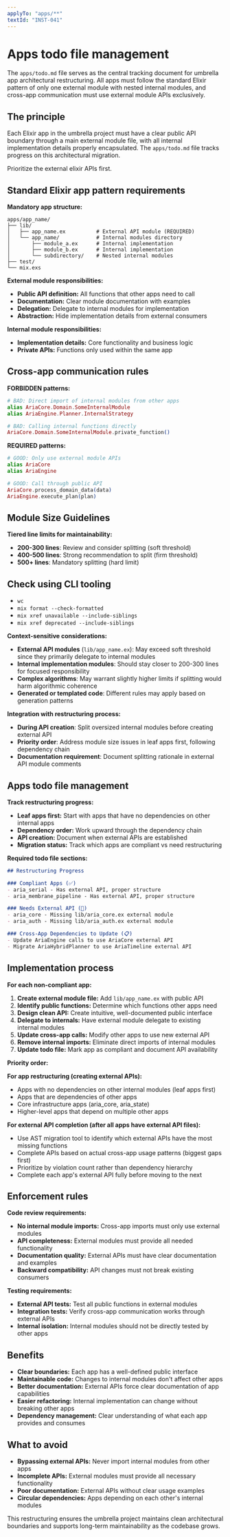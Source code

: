 ```yaml
---
applyTo: "apps/**"
textId: "INST-041"
---
```


# Apps todo file management

The `apps/todo.md` file serves as the central tracking document for umbrella app architectural restructuring. All apps must follow the standard Elixir pattern of only one external module with nested internal modules, and cross-app communication must use external module APIs exclusively.

## The principle

Each Elixir app in the umbrella project must have a clear public API boundary through a main external module file, with all internal implementation details properly encapsulated. The `apps/todo.md` file tracks progress on this architectural migration.

Prioritize the external elixir APIs first.

## Standard Elixir app pattern requirements

**Mandatory app structure:**

```
apps/app_name/
├── lib/
│   ├── app_name.ex          # External API module (REQUIRED)
│   └── app_name/            # Internal modules directory
│       ├── module_a.ex      # Internal implementation
│       ├── module_b.ex      # Internal implementation
│       └── subdirectory/    # Nested internal modules
├── test/
└── mix.exs
```

**External module responsibilities:**

- **Public API definition:** All functions that other apps need to call
- **Documentation:** Clear module documentation with examples
- **Delegation:** Delegate to internal modules for implementation
- **Abstraction:** Hide implementation details from external consumers

**Internal module responsibilities:**

- **Implementation details:** Core functionality and business logic
- **Private APIs:** Functions only used within the same app

## Cross-app communication rules

**FORBIDDEN patterns:**

```elixir
# BAD: Direct import of internal modules from other apps
alias AriaCore.Domain.SomeInternalModule
alias AriaEngine.Planner.InternalStrategy

# BAD: Calling internal functions directly
AriaCore.Domain.SomeInternalModule.private_function()
```

**REQUIRED patterns:**

```elixir
# GOOD: Only use external module APIs
alias AriaCore
alias AriaEngine

# GOOD: Call through public API
AriaCore.process_domain_data(data)
AriaEngine.execute_plan(plan)
```

## Module Size Guidelines

**Tiered line limits for maintainability:**

- **200-300 lines**: Review and consider splitting (soft threshold)
- **400-500 lines**: Strong recommendation to split (firm threshold)  
- **500+ lines**: Mandatory splitting (hard limit)

## Check using CLI tooling

- `wc`
- `mix format --check-formatted`
- `mix xref unavailable --include-siblings`
- `mix xref deprecated --include-siblings`

**Context-sensitive considerations:**

- **External API modules** (`lib/app_name.ex`): May exceed soft threshold since they primarily delegate to internal modules
- **Internal implementation modules**: Should stay closer to 200-300 lines for focused responsibility
- **Complex algorithms**: May warrant slightly higher limits if splitting would harm algorithmic coherence
- **Generated or templated code**: Different rules may apply based on generation patterns

**Integration with restructuring process:**

- **During API creation**: Split oversized internal modules before creating external API
- **Priority order**: Address module size issues in leaf apps first, following dependency chain
- **Documentation requirement**: Document splitting rationale in external API module comments

## Apps todo file management

**Track restructuring progress:**

- **Leaf apps first:** Start with apps that have no dependencies on other internal apps
- **Dependency order:** Work upward through the dependency chain
- **API creation:** Document when external APIs are established
- **Migration status:** Track which apps are compliant vs need restructuring

**Required todo file sections:**

```markdown
## Restructuring Progress

### Compliant Apps (✅)
- aria_serial - Has external API, proper structure
- aria_membrane_pipeline - Has external API, proper structure

### Needs External API (🔧)
- aria_core - Missing lib/aria_core.ex external module
- aria_auth - Missing lib/aria_auth.ex external module

### Cross-App Dependencies to Update (📋)
- Update AriaEngine calls to use AriaCore external API
- Migrate AriaHybridPlanner to use AriaTimeline external API
```

## Implementation process

**For each non-compliant app:**

1. **Create external module file:** Add `lib/app_name.ex` with public API
2. **Identify public functions:** Determine which functions other apps need
3. **Design clean API:** Create intuitive, well-documented public interface
4. **Delegate to internals:** Have external module delegate to existing internal modules
5. **Update cross-app calls:** Modify other apps to use new external API
6. **Remove internal imports:** Eliminate direct imports of internal modules
7. **Update todo file:** Mark app as compliant and document API availability

**Priority order:**

**For app restructuring (creating external APIs):**

- Apps with no dependencies on other internal modules (leaf apps first)
- Apps that are dependencies of other apps
- Core infrastructure apps (aria_core, aria_state)
- Higher-level apps that depend on multiple other apps

**For external API completion (after all apps have external API files):**

- Use AST migration tool to identify which external APIs have the most missing functions
- Complete APIs based on actual cross-app usage patterns (biggest gaps first)
- Prioritize by violation count rather than dependency hierarchy
- Complete each app's external API fully before moving to the next

## Enforcement rules

**Code review requirements:**

- **No internal module imports:** Cross-app imports must only use external modules
- **API completeness:** External modules must provide all needed functionality
- **Documentation quality:** External APIs must have clear documentation and examples
- **Backward compatibility:** API changes must not break existing consumers

**Testing requirements:**

- **External API tests:** Test all public functions in external modules
- **Integration tests:** Verify cross-app communication works through external APIs
- **Internal isolation:** Internal modules should not be directly tested by other apps

## Benefits

- **Clear boundaries:** Each app has a well-defined public interface
- **Maintainable code:** Changes to internal modules don't affect other apps
- **Better documentation:** External APIs force clear documentation of app capabilities
- **Easier refactoring:** Internal implementation can change without breaking other apps
- **Dependency management:** Clear understanding of what each app provides and consumes

## What to avoid

- **Bypassing external APIs:** Never import internal modules from other apps
- **Incomplete APIs:** External modules must provide all necessary functionality
- **Poor documentation:** External APIs without clear usage examples
- **Circular dependencies:** Apps depending on each other's internal modules

This restructuring ensures the umbrella project maintains clean architectural boundaries and supports long-term maintainability as the codebase grows.
